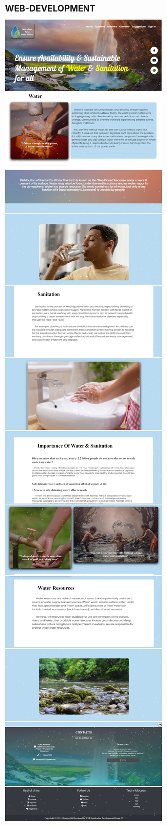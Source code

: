 # WEB-DEVELOPMENT

<p align="center">
  
<img src="Images/1.png" width="fix" height="fix">
<img src="Images/2.png" width="fix" height="fix">
<img src="Images/3.png" width="fix" height="fix">
<img src="Images/4.png" width="fix" height="fix">
<img src="Images/5.png" width="fix" height="fix">
<img src="Images/6.png" width="fix" height="fix">
<img src="Images/7.png" width="fix" height="fix">
<img src="Images/8.png" width="fix" height="fix">
<img src="Images/9.png" width="fix" height="fix">
<img src="Images/10.png" width="fix" height="fix">
<img src="Images/11.png" width="fix" height="fix">
<img src="Images/13.png" width="fix" height="fix">


</p>
